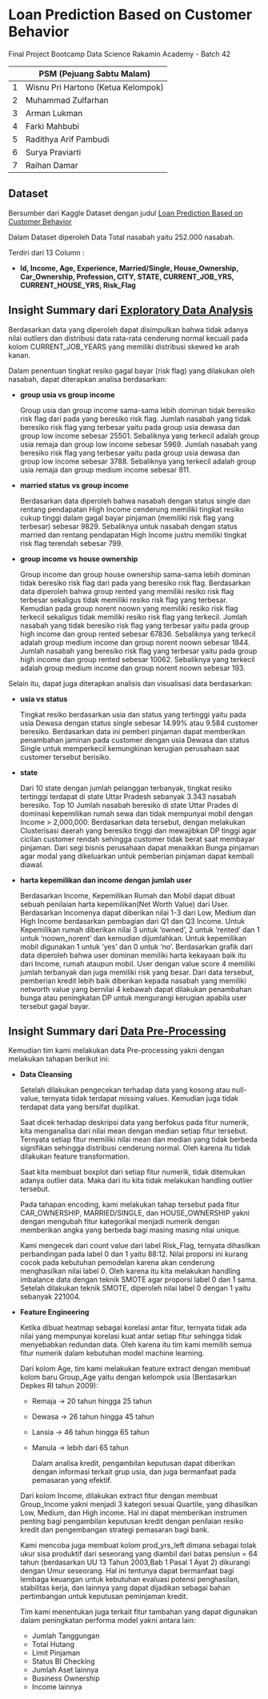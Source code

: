 # Loan Prediction Based on Customer Behavior

Final Project Bootcamp Data Science Rakamin Academy - Batch 42

|     | **PSM (Pejuang Sabtu Malam)**      |
| --- | ---------------------------------- |
| 1   | Wisnu Pri Hartono (Ketua Kelompok) |
| 2   | Muhammad Zulfarhan                 |
| 3   | Arman Lukman                       |
| 4   | Farki Mahbubi                      |
| 5   | Radithya Arif Pambudi              |
| 6   | Surya Praviarti                    |
| 7   | Raihan Damar                       |

## Dataset

Bersumber dari Kaggle Dataset dengan judul [Loan Prediction Based on Customer Behavior](https://www.kaggle.com/datasets/subhamjain/loan-prediction-based-on-customer-behavior)

Dalam Dataset diperoleh Data Total nasabah yaitu 252.000 nasabah.

Terdiri dari 13 Column :

- **Id, Income, Age, Experience, Married/Single, House_Ownership, Car_Ownership, Profession, CITY, STATE, CURRENT_JOB_YRS, CURRENT_HOUSE_YRS, Risk_Flag**

## Insight Summary dari [Exploratory Data Analysis](https://colab.research.google.com/drive/1dkZTO5T_3kKiRdpLPdupE97ANdhv2t2L?usp=sharing)

Berdasarkan data yang diperoleh dapat disimpulkan bahwa tidak adanya nilai outliers dan distribusi data rata-rata cenderung normal kecuali pada kolom CURRENT_JOB_YEARS yang memiliki distribusi skewed ke arah kanan.

Dalam penentuan tingkat resiko gagal bayar (risk flag) yang dilakukan oleh nasabah, dapat diterapkan analisa berdasarkan:

- **group usia vs group income**

  Group usia dan group income sama-sama lebih dominan tidak beresiko risk flag dari pada yang beresiko risk flag.
  Jumlah nasabah yang tidak beresiko risk flag yang terbesar yaitu pada group usia dewasa dan group low income sebesar 25501. Sebaliknya yang terkecil adalah group usia remaja dan group low income sebesar 5969.
  Jumlah nasabah yang beresiko risk flag yang terbesar yaitu pada group usia dewasa dan group low income sebesar 3788. Sebaliknya yang terkecil adalah group usia remaja dan group medium income sebesar 811.

- **married status vs group income**

  Berdasarkan data diperoleh bahwa nasabah dengan status single dan rentang pendapatan High Income cenderung memiliki tingkat resiko cukup tinggi dalam gagal bayar pinjaman (memiliki risk flag yang terbesar) sebesar 9829.
  Sebaliknya untuk nasabah dengan status married dan rentang pendapatan High Income justru memiliki tingkat risk flag terendah sebesar 799.

- **group income vs house ownership**

  Group income dan group house ownership sama-sama lebih dominan tidak beresiko risk flag dari pada yang beresiko risk flag.
  Berdasarkan data diperoleh bahwa group rented yang memiliki resiko risk flag terbesar sekaligus tidak memiliki resiko risk flag yang terbesar.
  Kemudian pada group norent noown yang memiliki resiko risk flag terkecil sekaligus tidak memiliki resiko risk flag yang terkecil.
  Jumlah nasabah yang tidak beresiko risk flag yang terbesar yaitu pada group high income dan group rented sebesar 67836.
  Sebaliknya yang terkecil adalah group medium income dan group norent noown sebesar 1844.
  Jumlah nasabah yang beresiko risk flag yang terbesar yaitu pada group high income dan group rented sebesar 10062.
  Sebaliknya yang terkecil adalah group medium income dan group norent noown sebesar 193.

Selain itu, dapat juga diterapkan analisis dan visualisasi data berdasarkan:

- **usia vs status**

  Tingkat resiko berdasarkan usia dan status yang tertinggi yaitu pada usia Dewasa dengan status single sebesar 14.99% atau 9.584 customer beresiko.
  Berdasarkan data ini pemberi pinjaman dapat memberikan penambahan jaminan pada customer dengan usia Dewasa dan status Single untuk memperkecil kemungkinan kerugian perusahaan saat customer tersebut berisiko.

- **state**

  Dari 10 state dengan jumlah pelanggan terbanyak, tingkat resiko tertinggi terdapat di state Uttar Pradesh sebanyak 3.343 nasabah beresiko. Top 10 Jumlah nasabah beresiko di state Uttar Prades di dominasi kepemilikan rumah sewa dan tidak mempunyai mobil dengan Income > 2,000,000.
  Berdasarkan data tersebut, dengan melakukan Clusterisasi daerah yang beresiko tinggi dan mewajibkan DP tinggi agar cicilan customer rendah sehingga customer tidak berat saat membayar pinjaman.
  Dari segi bisnis perusahaan dapat menaikkan Bunga pinjaman agar modal yang dikeluarkan untuk pemberian pinjaman dapat kembali diawal.

- **harta kepemilikan dan income dengan jumlah user**

  Berdasarkan Income, Kepemilikan Rumah dan Mobil dapat dibuat sebuah penilaian harta kepemilikan(Net Worth Value) dari User. Berdasarkan Incomenya dapat diberikan nilai 1-3 dari Low, Medium dan High Income berdasarkan pembagian dari Q1 dan Q3 Income. Untuk Kepemilikan rumah diberikan nilai 3 untuk ‘owned’, 2 untuk ‘rented’ dan 1 untuk ‘noown_norent’ dan kemudian dijumlahkan. Untuk kepemilikan mobil digunakan 1 untuk ‘yes’ dan 0 untuk ‘no’. Berdasarkan grafik dari data diperoleh bahwa user dominan memiliki harta kekayaan baik itu dari Income, rumah ataupun mobil. User dengan value score 4 memiliki jumlah terbanyak dan juga memiliki risk yang besar.
  Dari data tersebut, pemberian kredit lebih baik diberikan kepada nasabah yang memiliki networth value yang bernilai 4 kebawah dapat dilakukan penambahan bunga atau peningkatan DP untuk mengurangi kerugian apabila user tersebut gagal bayar.

## Insight Summary dari [Data Pre-Processing](https://colab.research.google.com/drive/1S3XWj_aQnOsSFXGh6Ej67QZyJrtYzHMk?usp=sharing)

Kemudian tim kami melakukan data Pre-processing yakni dengan melakukan tahapan berikut ini:

- **Data Cleansing**

  Setelah dilakukan pengecekan terhadap data yang kosong atau null-value, ternyata tidak terdapat missing values. Kemudian juga tidak terdapat data yang bersifat duplikat.

  Saat dicek terhadap deskripsi data yang berfokus pada fitur numerik, kita menganalisa dari nilai mean dengan median setiap fitur tersebut. Ternyata setiap fitur memiliki nilai mean dan median yang tidak berbeda signifikan sehingga distribusi cenderung normal. Oleh karena itu tidak dilakukan feature transformation.

  Saat kita membuat boxplot dari setiap fitur numerik, tidak ditemukan adanya outlier data. Maka dari itu kita tidak melakukan handling outlier tersebut.

  Pada tahapan encoding, kami melakukan tahap tersebut pada fitur CAR_OWNERSHIP, MARRIED/SINGLE, dan HOUSE_OWNERSHIP yakni dengan mengubah fitur kategorikal menjadi numerik dengan memberikan angka yang berbeda bagi masing masing nilai unique.

  Kami mengecek dari count value dari label Risk_Flag, ternyata dihasilkan perbandingan pada label 0 dan 1 yaitu 88:12. Nilai proporsi ini kurang cocok pada kebutuhan pemodelan karena akan cenderung menghasilkan nilai label 0. Oleh karena itu kita melakukan handling imbalance data dengan teknik SMOTE agar proporsi label 0 dan 1 sama. Setelah dilakukan teknik SMOTE, diperoleh nilai label 0 dengan 1 yaitu sebanyak 221004.

- **Feature Engineering**

  Ketika dibuat heatmap sebagai korelasi antar fitur, ternyata tidak ada nilai yang mempunyai korelasi kuat antar setiap fitur sehingga tidak menyebabkan redundan data. Oleh karena itu tim kami memilih semua fitur numerik dalam kebutuhan model machine learning.

  Dari kolom Age, tim kami melakukan feature extract dengan membuat kolom baru Group_Age yaitu dengan kelompok usia (Berdasarkan Depkes RI tahun 2009):

  - Remaja -> 20 tahun hingga 25 tahun
  - Dewasa -> 26 tahun hingga 45 tahun
  - Lansia -> 46 tahun hingga 65 tahun
  - Manula -> lebih dari 65 tahun

    Dalam analisa kredit, pengambilan keputusan dapat diberikan dengan informasi terkait grup usia, dan juga bermanfaat pada pemasaran yang efektif.

  Dari kolom Income, dilakukan extract fitur dengan membuat Group_Income yakni menjadi 3 kategori sesuai Quartile, yang dihasilkan Low, Medium, dan High income. Hal ini dapat memberikan instrumen penting bagi pengambilan keputusan kredit dengan penilaian resiko kredit dan pengembangan strategi pemasaran bagi bank.

  Kami mencoba juga membuat kolom prod_yrs_left dimana sebagai tolak ukur sisa produktif dari seseorang yang diambil dari batas pensiun = 64 tahun (berdasarkan UU 13 Tahun 2003,Bab 1 Pasal 1 Ayat 2) dikurangi dengan Umur seseorang. Hal ini tentunya dapat bermanfaat bagi lembaga keuangan untuk kebutuhan evaluasi potensi penghasilan, stabilitas kerja, dan lainnya yang dapat dijadikan sebagai bahan pertimbangan untuk keputusan peminjaman kredit.

  Tim kami menentukan juga terkait fitur tambahan yang dapat digunakan dalam peningkatan performa model yakni antara lain:

  - Jumlah Tanggungan
  - Total Hutang
  - Limit Pinjaman
  - Status BI Checking
  - Jumlah Aset lainnya
  - Business Ownership
  - Income lainnya
